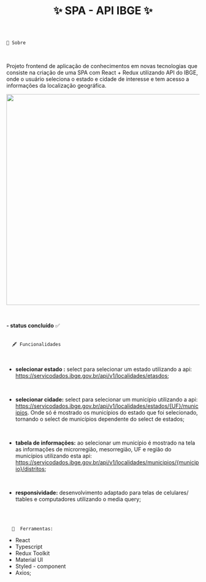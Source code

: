 # <p align = "center"> ✨ SPA - API IBGE ✨ </p>  

</br>



    🚨 Sobre 
</br>

Projeto frontend de aplicação de conhecimentos em novas tecnologias que consiste na criação de  uma SPA com React + Redux utilizando API do IBGE, onde o usuário seleciona o estado e cidade de interesse e tem acesso a  informações da localização geográfica. 
<p align = "center">
<img  width = "550" heigth= "400" src ="src/assets/ibge api .gif">
<p>
</br>

**- status concluído** ✅
</BR>
</BR>


      🖋 Funcionalidades

</BR>

-  **selecionar estado :**  select para selecionar um estado utilizando  a api: https://servicodados.ibge.gov.br/api/v1/localidades/etasdos; 
</BR>

-  **selecionar cidade:** select para selecionar um município utilizando a api: https://servicodados.ibge.gov.br/api/v1/localidades/estados/{UF}/municipios. Onde só é mostrado os municípios do estado que foi selecionado, tornando o select de municípios dependente do select de estados;
</BR>

-  **tabela de informações:** ao selecionar um município é mostrado na tela as informações de microrregião, mesorregião, UF e região do municípios utilizando esta api: https://servicodados.ibge.gov.br/api/v1/localidades/municipios/{municipio}/distritos; 
</BR>

- **responsividade:** desenvolvimento adaptado para telas de  celulares/ ttables e computadores utilizando o media query;
</BR>
</BR>  


      🔧  Ferramentas:


- React
- Typescript
- Redux Toolkit
- Material UI
- Styled - component
- Axios;

